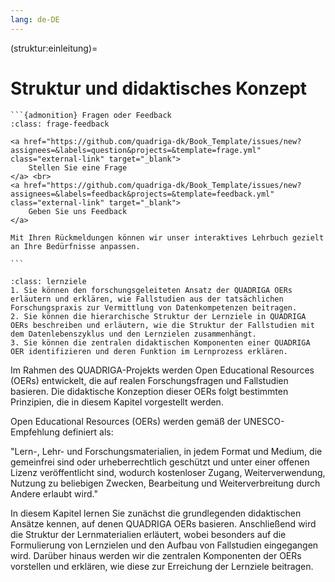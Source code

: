 ```yaml
---
lang: de-DE
---
```


(struktur:einleitung)=
# Struktur und didaktisches Konzept

````{margin}
```{admonition} Fragen oder Feedback 
:class: frage-feedback

<a href="https://github.com/quadriga-dk/Book_Template/issues/new?assignees=&labels=question&projects=&template=frage.yml" class="external-link" target="_blank">
    Stellen Sie eine Frage
</a> <br>
<a href="https://github.com/quadriga-dk/Book_Template/issues/new?assignees=&labels=feedback&projects=&template=feedback.yml" class="external-link" target="_blank">
    Geben Sie uns Feedback
</a>

Mit Ihren Rückmeldungen können wir unser interaktives Lehrbuch gezielt an Ihre Bedürfnisse anpassen.

```
````

```{admonition} Das fallstudienbasierte didaktische Konzept von QUADRIGA
:class: lernziele
1. Sie können den forschungsgeleiteten Ansatz der QUADRIGA OERs erläutern und erklären, wie Fallstudien aus der tatsächlichen Forschungspraxis zur Vermittlung von Datenkompetenzen beitragen.
2. Sie können die hierarchische Struktur der Lernziele in QUADRIGA OERs beschreiben und erläutern, wie die Struktur der Fallstudien mit dem Datenlebenszyklus und den Lernzielen zusammenhängt.
3. Sie können die zentralen didaktischen Komponenten einer QUADRIGA OER identifizieren und deren Funktion im Lernprozess erklären.
```

Im Rahmen des QUADRIGA-Projekts werden Open Educational Resources (OERs) entwickelt, die auf realen Forschungsfragen und Fallstudien basieren. Die didaktische Konzeption dieser OERs folgt bestimmten Prinzipien, die in diesem Kapitel vorgestellt werden.

Open Educational Resources (OERs) werden gemäß der UNESCO-Empfehlung definiert als:

"Lern-, Lehr- und Forschungsmaterialien, in jedem Format und Medium, die gemeinfrei sind oder urheberrechtlich geschützt und unter einer offenen Lizenz veröffentlicht sind, wodurch kostenloser Zugang, Weiterverwendung, Nutzung zu beliebigen Zwecken, Bearbeitung und Weiterverbreitung durch Andere erlaubt wird."

In diesem Kapitel lernen Sie zunächst die grundlegenden didaktischen Ansätze kennen, auf denen QUADRIGA OERs basieren. Anschließend wird die Struktur der Lernmaterialien erläutert, wobei besonders auf die Formulierung von Lernzielen und den Aufbau von Fallstudien eingegangen wird. Darüber hinaus werden wir die zentralen Komponenten der OERs vorstellen und erklären, wie diese zur Erreichung der Lernziele beitragen.